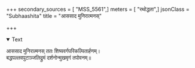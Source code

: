 +++
secondary_sources = [ "MSS_5561",]
meters = [ "रथोद्धता",]
jsonClass = "Subhaashita"
title = "आससाद मुनिरात्मनस्"

+++

<details open><summary>Text</summary>

आससाद मुनिरात्मनस् ततः शिष्यवर्गपरिकल्पितार्हणम्।  
बद्धपल्लवपुटाञ्जलिद्रुमं दर्शनोन्मुखमृगं तपोवनम्॥
</details>
